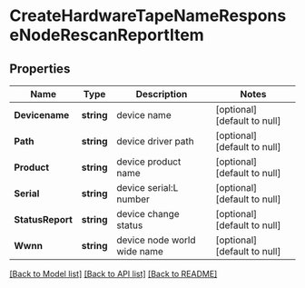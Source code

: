 # CreateHardwareTapeNameResponseNodeRescanReportItem

## Properties
Name | Type | Description | Notes
------------ | ------------- | ------------- | -------------
**Devicename** | **string** | device name | [optional] [default to null]
**Path** | **string** | device driver path | [optional] [default to null]
**Product** | **string** | device product name | [optional] [default to null]
**Serial** | **string** | device serial:L number | [optional] [default to null]
**StatusReport** | **string** | device change status | [optional] [default to null]
**Wwnn** | **string** | device node world wide name | [optional] [default to null]

[[Back to Model list]](../README.md#documentation-for-models) [[Back to API list]](../README.md#documentation-for-api-endpoints) [[Back to README]](../README.md)


